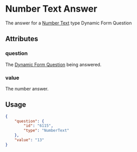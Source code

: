 # Number Text Answer <Badge text="object" vertical="middle" />
The answer for a [Number Text](./df-question-type/#number-text) type Dynamic Form Question

## Attributes
### question [<Badge text="object" vertical="middle" />](./df-question)
The [Dynamic Form Question](./df-question) being answered.

### value <Badge text="string" vertical="middle" />
The number answer.

## Usage
``` json
{
    "question": {
        "id": "6115",
        "type": "NumberText"
    },
    "value": "13"
}
```